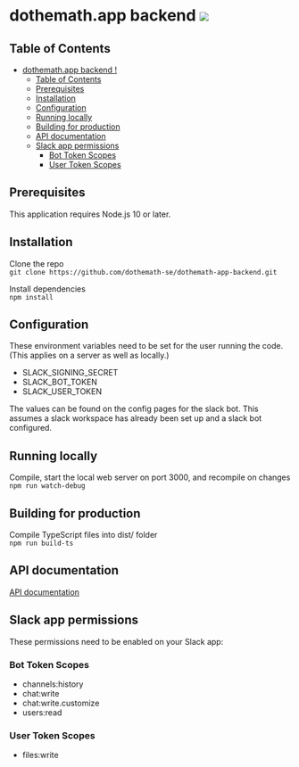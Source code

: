 # dothemath.app backend ![](https://github.com/dothemath-se/dothemath-app-backend/workflows/Deploy%20to%20Azure/badge.svg)

## Table of Contents

- [dothemath.app backend !](#dothemathapp-backend)
  - [Table of Contents](#table-of-contents)
  - [Prerequisites](#prerequisites)
  - [Installation](#installation)
  - [Configuration](#configuration)
  - [Running locally](#running-locally)
  - [Building for production](#building-for-production)
  - [API documentation](#api-documentation)
  - [Slack app permissions](#slack-app-permissions)
    - [Bot Token Scopes](#bot-token-scopes)
    - [User Token Scopes](#user-token-scopes)

## Prerequisites

This application requires Node.js 10 or later.

## Installation

Clone the repo  
`git clone https://github.com/dothemath-se/dothemath-app-backend.git`

Install dependencies  
`npm install`

## Configuration

These environment variables need to be set for the user running the code. (This applies on a server as well as locally.)

- SLACK_SIGNING_SECRET
- SLACK_BOT_TOKEN
- SLACK_USER_TOKEN

The values can be found on the config pages for the slack bot. This assumes a slack workspace has already been set up and a slack bot configured.

## Running locally

Compile, start the local web server on port 3000, and recompile on changes  
`npm run watch-debug`

## Building for production
 
Compile TypeScript files into dist/ folder  
`npm run build-ts`

## API documentation

[API documentation](API.md)

## Slack app permissions

These permissions need to be enabled on your Slack app:

### Bot Token Scopes

- channels:history
- chat:write
- chat:write.customize
- users:read

### User Token Scopes

- files:write
